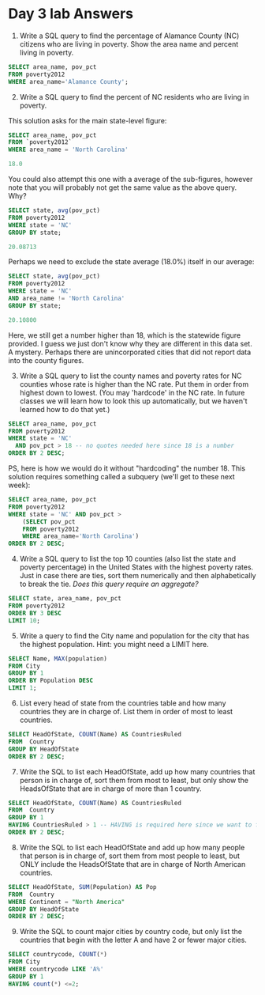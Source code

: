 # Day 3 lab Answers

1. Write a SQL query to find the percentage of Alamance County (NC) citizens who are living in poverty. Show the area name and percent living in poverty.
```sql
SELECT area_name, pov_pct
FROM poverty2012 
WHERE area_name='Alamance County';
```
2. Write a SQL query to find the percent of NC residents who are living in poverty.

This solution asks for the main state-level figure:
```sql
SELECT area_name, pov_pct 
FROM `poverty2012` 
WHERE area_name = 'North Carolina'

18.0
```
You could also attempt this one with a average of the sub-figures, however note that you will probably not get the same value as the above query. Why?
```sql
SELECT state, avg(pov_pct) 
FROM poverty2012
WHERE state = 'NC'
GROUP BY state;

20.08713
```
Perhaps we need to exclude the state average (18.0%) itself in our average:
```sql
SELECT state, avg(pov_pct) 
FROM poverty2012 
WHERE state = 'NC' 
AND area_name != 'North Carolina'
GROUP BY state;

20.10800 
```
Here, we still get a number higher than 18, which is the statewide figure provided. I guess we just don't know why they are different in this data set. A mystery. Perhaps there are unincorporated cities that did not report data into the county figures.

3. Write a SQL query to list the county names and poverty rates for NC counties whose rate is higher than the NC rate. Put them in order from highest down to lowest. (You may 'hardcode' in the NC rate. In future classes we will learn how to look this up automatically, but we haven't learned how to do that yet.)
```sql
SELECT area_name, pov_pct
FROM poverty2012 
WHERE state = 'NC' 
  AND pov_pct > 18 -- no quotes needed here since 18 is a number
ORDER BY 2 DESC;
```
PS, here is how we would do it without "hardcoding" the number 18. This solution requires something called a subquery (we'll get to these next week):
```sql
SELECT area_name, pov_pct
FROM poverty2012 
WHERE state = 'NC' AND pov_pct > 
    (SELECT pov_pct 
    FROM poverty2012 
    WHERE area_name='North Carolina')
ORDER BY 2 DESC;
```
4. Write a SQL query to list the top 10 counties (also list the state and poverty percentage) in the United States with the highest poverty rates. Just in case there are ties, sort them numerically and then alphabetically to break the tie. *Does this query require an aggregate?*
```sql
SELECT state, area_name, pov_pct
FROM poverty2012 
ORDER BY 3 DESC
LIMIT 10;
```

5. Write a query to find the City name and population for the city that has the highest population. Hint: you might need a LIMIT here.
```sql
SELECT Name, MAX(population) 
FROM City
GROUP BY 1 
ORDER BY Population DESC 
LIMIT 1;
```

6. List every head of state from the countries table and how many countries they are in charge of. List them in order of most to least countries.
```sql
SELECT HeadOfState, COUNT(Name) AS CountriesRuled 
FROM  Country 
GROUP BY HeadOfState
ORDER BY 2 DESC;
```

7. Write the SQL to list each HeadOfState, add up how many countries that person is in charge of, sort them from most to least, but only show the HeadsOfState that are in charge of more than 1 country.
```sql
SELECT HeadOfState, COUNT(Name) AS CountriesRuled 
FROM  Country 
GROUP BY 1 
HAVING CountriesRuled > 1 -- HAVING is required here since we want to filter out the results AFTER counting them
ORDER BY 2 DESC;
```

8. Write the SQL to list each HeadOfState and add up how many people that person is in charge of, sort them from most people to least, but ONLY include the HeadsOfState that are in charge of North American countries.
```sql
SELECT HeadOfState, SUM(Population) AS Pop 
FROM  Country
WHERE Continent = "North America" 
GROUP BY HeadOfState 
ORDER BY 2 DESC;
```

9. Write the SQL to count major cities by country code, but only list the countries that begin with the letter A and have 2 or fewer major cities.
```sql
SELECT countrycode, COUNT(*) 
FROM City 
WHERE countrycode LIKE 'A%' 
GROUP BY 1 
HAVING count(*) <=2;
```
